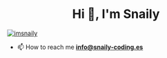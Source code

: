 <h1 align="center">Hi 👋, I'm Snaily</h1>
<p align="left"> <a href="https://twitter.com/imsnaily" target="blank"><img src="https://img.shields.io/twitter/follow/imsnaily?logo=twitter&style=for-the-badge" alt="imsnaily" /></a> </p>

- 📫 How to reach me **info@snaily-coding.es**
